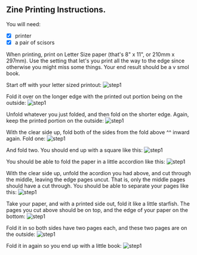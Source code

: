 ## Zine Printing Instructions.

You will need:
- [x] printer
- [x] a pair of scisors

When printing, print on Letter Size paper (that's 8" x 11", or 210mm x 297mm).
Use the setting that let's you print all the way to the edge since otherwise
you might miss some things. Your end result should be a v smol book.

Start off with your letter sized printout:
![step1](/zines/img/instructions/step1.jpg)

Fold it over on the longer edge with the printed out portion being on the
outside:
![step1](/zines/img/instructions/step2.jpg)

Unfold whatever you just folded, and then fold on the shorter edge. Again, keep
the printed portion on the outside:
![step1](/zines/img/instructions/step3.jpg)

With the clear side up, fold both of the sides from the fold above ^^ inward
again. Fold one:
![step1](/zines/img/instructions/step4.jpg)

And fold two. You should end up with a square like this:
![step1](/zines/img/instructions/step5.jpg)

You should be able to fold the paper in a little accordion like this:
![step1](/zines/img/instructions/step6.jpg)

With the clear side up, unfold the acordion you had above, and cut through the
middle, leaving the edge pages uncut. That is, only the middle pages should
have a cut through. You should be able to separate your pages like this:
![step1](/zines/img/instructions/step7.jpg)

Take your paper, and with a printed side out, fold it like a little starfish.
The pages you cut above should be on top, and the edge of your paper on the
bottom:
![step1](/zines/img/instructions/step8.jpg)

Fold it in so both sides have two pages each, and these two pages are on the
outside:
![step1](/zines/img/instructions/step9.jpg)

Fold it in again so you end up with a little book:
![step1](/zines/img/instructions/step10.jpg)
